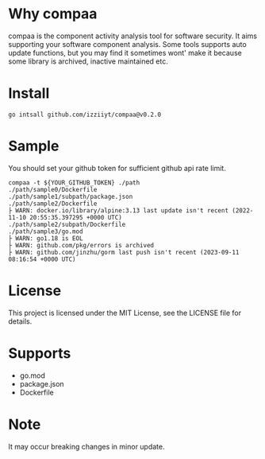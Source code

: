 # Why compaa

compaa is the component activity analysis tool for software security.
It aims supporting your software component analysis.
Some tools supports auto update functions, but you may find it sometimes wont' make it because some library is archived, inactive maintained etc.

# Install

```shell
go intsall github.com/izziiyt/compaa@v0.2.0
```

# Sample
You should set your github token for sufficient github api rate limit.
```shell
compaa -t ${YOUR_GITHUB_TOKEN} ./path
./path/sample0/Dockerfile
./path/sample1/subpath/package.json
./path/sample2/Dockerfile
├ WARN: docker.io/library/alpine:3.13 last update isn't recent (2022-11-10 20:55:35.397295 +0000 UTC)
./path/sample2/subpath/Dockerfile
./path/sample3/go.mod
├ WARN: go1.18 is EOL
├ WARN: github.com/pkg/errors is archived
├ WARN: github.com/jinzhu/gorm last push isn't recent (2023-09-11 08:16:54 +0000 UTC)
```

# License
This project is licensed under the MIT License, see the LICENSE file for details.

# Supports

- go.mod
- package.json
- Dockerfile

# Note

It may occur breaking changes in minor update.
